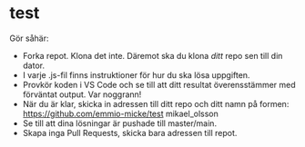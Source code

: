 # test

Gör såhär:
- Forka repot. Klona det inte. Däremot ska du klona *ditt* repo sen till din dator.
- I varje .js-fil finns instruktioner för hur du ska lösa uppgiften.
- Provkör koden i VS Code och se till att ditt resultat överensstämmer med förväntat output. Var noggrann!
- När du är klar, skicka in adressen till ditt repo och ditt namn på formen:
  https://github.com/emmio-micke/test mikael_olsson
- Se till att dina lösningar är pushade till master/main.
- Skapa inga Pull Requests, skicka bara adressen till repot.
